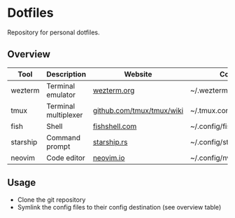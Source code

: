 # Dotfiles

Repository for personal dotfiles.

## Overview

| Tool | Description | Website | Config |
| ---- | ----------- | ------- | ----------- |
| wezterm | Terminal emulator | [wezterm.org](https://wezfurlong.org/wezterm/index.html) | ~/.wezterm.lua |
| tmux | Terminal multiplexer | [github.com/tmux/tmux/wiki](https://github.com/tmux/tmux/wiki) | ~/.tmux.conf |
| fish | Shell | [fishshell.com](https://fishshell.com/) | ~/.config/fish/config.fish |
| starship | Command prompt | [starship.rs](https://starship.rs/) | ~/.config/starship.toml |
| neovim | Code editor | [neovim.io](https://neovim.io/) | ~/.config/nvim |

## Usage

* Clone the git repository
* Symlink the config files to their config destination (see overview table)

